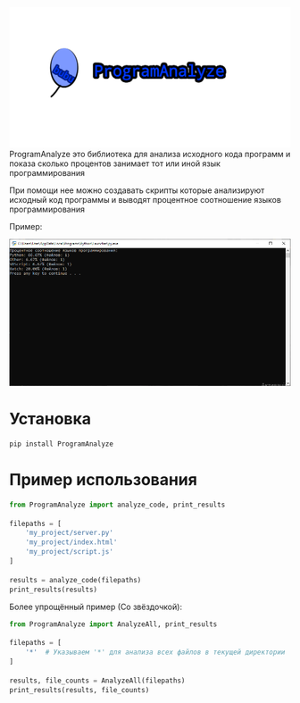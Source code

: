 <img src="https://github.com/mistertay0dimon/ProgramAnalyze/blob/main/images/ProgramAnalyze_logo.png">
ProgramAnalyze это библиотека для анализа исходного кода программ и показа сколько процентов занимает тот или иной язык программирования

При помощи нее можно создавать скрипты которые анализируют исходный код программы и выводят процентное соотношение языков программирования

Пример:

<img src="https://github.com/mistertay0dimon/ProgramAnalyze/blob/main/images/demo.png">

# Установка
```bash
pip install ProgramAnalyze
```

# Пример использования
```python
from ProgramAnalyze import analyze_code, print_results

filepaths = [
    'my_project/server.py'
    'my_project/index.html'
    'my_project/script.js'
]

results = analyze_code(filepaths)
print_results(results)
```

Более упрощённый пример (Со звёздочкой):
```python
from ProgramAnalyze import AnalyzeAll, print_results

filepaths = [
    '*'  # Указываем '*' для анализа всех файлов в текущей директории
]

results, file_counts = AnalyzeAll(filepaths)
print_results(results, file_counts)
```
